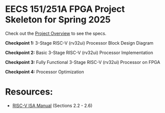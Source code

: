 # EECS 151/251A FPGA Project Skeleton for Spring 2025
Check out the [Project Overview](https://inst.eecs.berkeley.edu/~eecs151/sp25/static/fpga/project) to see the specs.

**Checkpoint 1:** 3-Stage RISC-V (rv32ui) Processor Block Design Diagram

**Checkpoint 2:** Basic 3-Stage RISC-V (rv32ui) Processor Implementation

**Checkpoint 3:** Fully Functional 3-Stage RISC-V (rv32ui) Processor on FPGA

**Checkpoint 4:** Processor Optimization

# Resources:
- [RISC-V ISA Manual](https://riscv.org/wp-content/uploads/2017/05/riscv-spec-v2.2.pdf) (Sections 2.2 - 2.6)
